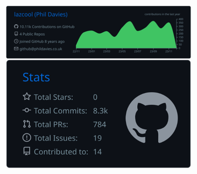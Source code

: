 ![](https://raw.githubusercontent.com/lazcool/lazcool/master/profile-summary-card-output/github_dark/0-profile-details.svg)
![](https://raw.githubusercontent.com/lazcool/lazcool/master/profile-summary-card-output/github_dark/3-stats.svg)
